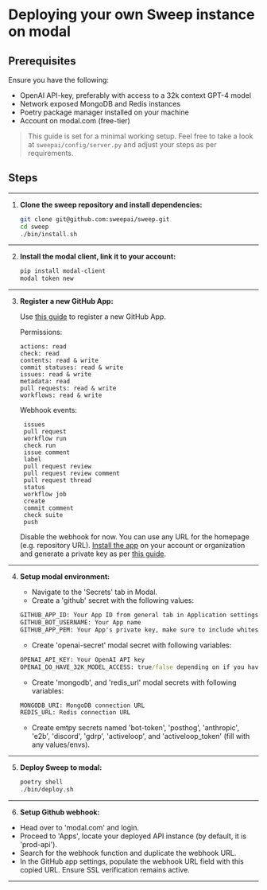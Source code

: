 # Deploying your own Sweep instance on modal

## Prerequisites
Ensure you have the following:

- OpenAI API-key, preferably with access to a 32k context GPT-4 model
- Network exposed MongoDB and Redis instances
- Poetry package manager installed on your machine
- Account on modal.com (free-tier)

> This guide is set for a minimal working setup. Feel free to take a look at `sweepai/config/server.py` and adjust your steps as per requirements.

## Steps
---
1. **Clone the sweep repository and install dependencies:**

    ```bash
    git clone git@github.com:sweepai/sweep.git
    cd sweep
    ./bin/install.sh
    ```
---
2. **Install the modal client, link it to your account:**

    ```bash
    pip install modal-client
    modal token new
    ```
---
3. **Register a new GitHub App:**

    Use [this guide](https://docs.github.com/en/apps/creating-github-apps/registering-a-github-app/registering-a-github-app) to register a new GitHub App. 

    Permissions:
    ```
    actions: read
    check: read
    contents: read & write
    commit statuses: read & write
    issues: read & write
    metadata: read
    pull requests: read & write
    workflows: read & write
   ```

   Webhook events:

   ```text
    issues
    pull request
    workflow run
    check run
    issue comment
    label
    pull request review
    pull request review comment
    pull request thread
    status
    workflow job
    create
    commit comment
    check suite
    push
   ```
    
   Disable the webhook for now. You can use any URL for the homepage (e.g. repository URL). [Install the app](https://docs.github.com/en/apps/using-github-apps/installing-your-own-github-app) on your account or organization and generate a private key as per [this guide](https://docs.github.com/en/apps/creating-github-apps/authenticating-with-a-github-app/managing-private-keys-for-github-apps). 
---

4. **Setup modal environment:**

   - Navigate to the 'Secrets' tab in Modal.
   - Create a 'github' secret with the following values:
    ```cmd
    GITHUB_APP_ID: Your App ID from general tab in Application settings
    GITHUB_BOT_USERNAME: Your App name
    GITHUB_APP_PEM: Your App's private key, make sure to include whitespaces as in original file with pk
    ```
   
   - Create 'openai-secret' modal secret with following variables:
    ```cmd
    OPENAI_API_KEY: Your OpenAI API key
    OPENAI_DO_HAVE_32K_MODEL_ACCESS: true/false depending on if you have access to 32k model
    ```

   - Create 'mongodb', and 'redis_url' modal secrets with following variables:
    ```cmd
    MONGODB_URI: MongoDB connection URL
    REDIS_URL: Redis connection URL
    ```

   - Create emtpy secrets named 'bot-token', 'posthog', 'anthropic', 'e2b', 'discord', 'gdrp', 'activeloop', and 'activeloop_token' (fill with any values/envs).
---

5. **Deploy Sweep to modal:**

    ```bash
    poetry shell
    ./bin/deploy.sh
    ```
---
6. **Setup Github webhook:**

- Head over to 'modal.com' and login.
- Proceed to 'Apps', locate your deployed API instance (by default, it is 'prod-api').
- Search for the webhook function and duplicate the webhook URL.
- In the GitHub app settings, populate the webhook URL field with this copied URL. Ensure SSL verification remains active.
---
